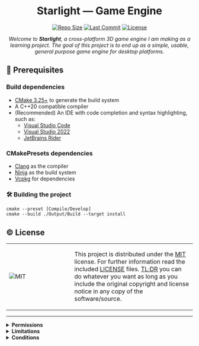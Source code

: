 <div align="center">

# Starlight &mdash; Game Engine

[![Repo Size](https://img.shields.io/github/repo-size/NekkoDroid/Starlight)](https://github.com/NekkoDroid/Starlight)
[![Last Commit](https://img.shields.io/github/last-commit/NekkoDroid/Starlight)](https://github.com/NekkoDroid/Starlight/commits/main)
[![License](https://img.shields.io/github/license/NekkoDroid/Starlight)](#copyright-license)

*Welcome to **Starlight**, a cross-platform 3D game engine I am making as a learning project.*
*The goal of this project is to end up as a simple, usable, general purpose game engine for desktop platforms.*
</div>

## :toolbox: Prerequisites

### Build dependencies

- [CMake 3.25+](https://cmake.org/download) to generate the build system
- A C++20 compatible compiler
- (Recommended) An IDE with code completion and syntax highlighting, such as:
	- [Visual Studio Code](https://code.visualstudio.com)
	- [Visual Studio 2022](https://visualstudio.microsoft.com/vs)
	- [JetBrains Rider](https://www.jetbrains.com/rider)

### CMakePresets dependencies

- [Clang](https://clang.llvm.org) as the compiler
- [Ninja](https://ninja-build.org) as the build system
- [Vcpkg](https://github.com/microsoft/vcpkg) for dependencies

### :hammer_and_wrench: Building the project

```shell
cmake --preset [Compile/Develop]
cmake --build ./Output/Build --target install
```

## :copyright: License

<table>
<tr>
<td width="160px">

![MIT](https://upload.wikimedia.org/wikipedia/commons/0/0c/MIT_logo.svg)
</td>
<td>

This project is distributed under the [MIT](https://opensource.org/licenses/MIT) license. For further information read
the included [LICENSE](LICENSE.txt) files. [TL;DR](https://www.tldrlegal.com/license/mit-license) you can do whatever
you want as long as you include the original copyright and license notice in any copy of the software/source.
</td>
</tr>
</table>

---

<details>
<summary><b>Permissions</b></summary>
<blockquote>

<details>
<summary><em>Commercial Use</em></summary>
<blockquote>
The licensed material and derivatives may be used for commercial purposes.
</blockquote>
</details>

<details>
<summary><em>Modification</em></summary>
<blockquote>
The licensed material may be modified.
</blockquote>
</details>

<details>
<summary><em>Distribution</em></summary>
<blockquote>
The licensed material may be distributed.
</blockquote>
</details>

<details>
<summary><em>Private use</em></summary>
<blockquote>
The licensed material may be used and modified in private.
</blockquote>
</details>

</blockquote>
</details>

<details>
<summary><b>Limitations</b></summary>
<blockquote>

<details>
<summary><em>Liability</em></summary>
<blockquote>
This license includes a limitation of liability.
</blockquote>
</details>

<details>
<summary><em>Warranty</em></summary>
<blockquote>
This license explicitly states that it does NOT provide any warranty.
</blockquote>
</details>

</blockquote>
</details>

<details>
<summary><b>Conditions</b></summary>
<blockquote>

<details>
<summary><em>License and copyright notice</em></summary>
<blockquote>
A copy of the license and copyright notice must be included with the licensed material.
</blockquote>
</details>

</blockquote>
</details>
